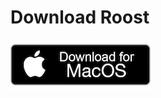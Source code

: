 # Download Roost

 [![Mac OS 10.9+](mac-download.png)](https://roost-stable.s3-us-west-2.amazonaws.com/Roost-May16-4AM-10-p.dmg)
